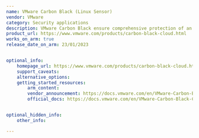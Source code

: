 ```yaml
---
name: VMware Carbon Black (Linux Sensor)
vendor: VMware
category: Security applications
description: VMware Carbon Black ensure comprehensive protection of an organization's data and customer information against malware, non-malware and living-off-the-land attacks.
product_url: https://www.vmware.com/products/carbon-black-cloud.html
works_on_arm: true
release_date_on_arm: 23/01/2023


optional_info:
    homepage_url: https://www.vmware.com/products/carbon-black-cloud.html
    support_caveats:
    alternative_options:
    getting_started_resources:
        arm_content: 
        vendor_announcement: https://docs.vmware.com/en/VMware-Carbon-Black-Cloud/2.14.0/rn/vmware-carbon-black-cloud-linux-sensor-2140-release-notes/index.html
        official_docs: https://docs.vmware.com/en/VMware-Carbon-Black-Cloud/services/cbc-sensor-installation-guide/GUID-76272E42-E534-47AD-8654-B2F3B5682806.html


optional_hidden_info:
    other_info: 

---
```

